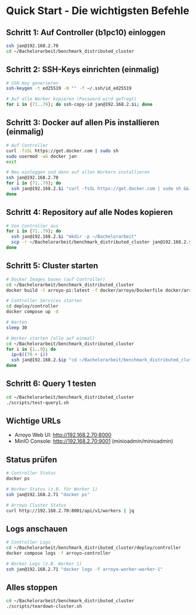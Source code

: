 # Quick Start - Die wichtigsten Befehle

## Schritt 1: Auf Controller (b1pc10) einloggen
```bash
ssh jan@192.168.2.70
cd ~/Bachelorarbeit/benchmark_distributed_cluster
```

## Schritt 2: SSH-Keys einrichten (einmalig)
```bash
# SSH Key generieren
ssh-keygen -t ed25519 -N "" -f ~/.ssh/id_ed25519

# Auf alle Worker kopieren (Password wird gefragt)
for i in {71..79}; do ssh-copy-id jan@192.168.2.$i; done
```

## Schritt 3: Docker auf allen Pis installieren (einmalig)
```bash
# Auf Controller
curl -fsSL https://get.docker.com | sudo sh
sudo usermod -aG docker jan
exit

# Neu einloggen und dann auf allen Workern installieren
ssh jan@192.168.2.70
for i in {71..79}; do
  ssh jan@192.168.2.$i "curl -fsSL https://get.docker.com | sudo sh && sudo usermod -aG docker jan"
done
```

## Schritt 4: Repository auf alle Nodes kopieren
```bash
# Von Controller aus
for i in {71..79}; do
  ssh jan@192.168.2.$i "mkdir -p ~/Bachelorarbeit"
  scp -r ~/Bachelorarbeit/benchmark_distributed_cluster jan@192.168.2.$i:~/Bachelorarbeit/
done
```

## Schritt 5: Cluster starten
```bash
# Docker Images bauen (auf Controller)
cd ~/Bachelorarbeit/benchmark_distributed_cluster
docker build -t arroyo-pi:latest -f docker/arroyo/Dockerfile docker/arroyo

# Controller Services starten
cd deploy/controller
docker compose up -d

# Warten
sleep 30

# Worker starten (alle auf einmal)
cd ~/Bachelorarbeit/benchmark_distributed_cluster
for i in {1..9}; do
  ip=$((70 + i))
  ssh jan@192.168.2.$ip "cd ~/Bachelorarbeit/benchmark_distributed_cluster/deploy/worker && NODE_ID=worker-$i WORKER_ID=$i docker compose up -d"
done
```

## Schritt 6: Query 1 testen
```bash
cd ~/Bachelorarbeit/benchmark_distributed_cluster
./scripts/test-query1.sh
```

## Wichtige URLs
- Arroyo Web UI: http://192.168.2.70:8000
- MinIO Console: http://192.168.2.70:9001 (minioadmin/minioadmin)

## Status prüfen
```bash
# Controller Status
docker ps

# Worker Status (z.B. für Worker 1)
ssh jan@192.168.2.71 "docker ps"

# Arroyo Cluster Status
curl http://192.168.2.70:8001/api/v1/workers | jq
```

## Logs anschauen
```bash
# Controller Logs
cd ~/Bachelorarbeit/benchmark_distributed_cluster/deploy/controller
docker compose logs -f arroyo-controller

# Worker Logs (z.B. Worker 1)
ssh jan@192.168.2.71 "docker logs -f arroyo-worker-worker-1"
```

## Alles stoppen
```bash
cd ~/Bachelorarbeit/benchmark_distributed_cluster
./scripts/teardown-cluster.sh
```